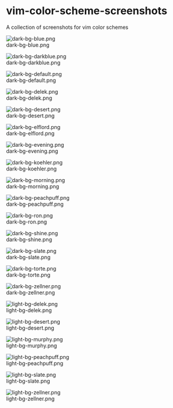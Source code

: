 # vim-color-scheme-screenshots
A collection of screenshots for vim color schemes


![dark-bg-blue.png](https://github.com/htv2012/vim-color-scheme-screenshots/blob/master/dark-bg-blue.png)  
dark-bg-blue.png

![dark-bg-darkblue.png](https://github.com/htv2012/vim-color-scheme-screenshots/blob/master/dark-bg-darkblue.png)  
dark-bg-darkblue.png

![dark-bg-default.png](https://github.com/htv2012/vim-color-scheme-screenshots/blob/master/dark-bg-default.png)  
dark-bg-default.png

![dark-bg-delek.png](https://github.com/htv2012/vim-color-scheme-screenshots/blob/master/dark-bg-delek.png)  
dark-bg-delek.png

![dark-bg-desert.png](https://github.com/htv2012/vim-color-scheme-screenshots/blob/master/dark-bg-desert.png)  
dark-bg-desert.png

![dark-bg-elflord.png](https://github.com/htv2012/vim-color-scheme-screenshots/blob/master/dark-bg-elflord.png)  
dark-bg-elflord.png

![dark-bg-evening.png](https://github.com/htv2012/vim-color-scheme-screenshots/blob/master/dark-bg-evening.png)  
dark-bg-evening.png

![dark-bg-koehler.png](https://github.com/htv2012/vim-color-scheme-screenshots/blob/master/dark-bg-koehler.png)  
dark-bg-koehler.png

![dark-bg-morning.png](https://github.com/htv2012/vim-color-scheme-screenshots/blob/master/dark-bg-morning.png)  
dark-bg-morning.png

![dark-bg-peachpuff.png](https://github.com/htv2012/vim-color-scheme-screenshots/blob/master/dark-bg-peachpuff.png)  
dark-bg-peachpuff.png

![dark-bg-ron.png](https://github.com/htv2012/vim-color-scheme-screenshots/blob/master/dark-bg-ron.png)  
dark-bg-ron.png

![dark-bg-shine.png](https://github.com/htv2012/vim-color-scheme-screenshots/blob/master/dark-bg-shine.png)  
dark-bg-shine.png

![dark-bg-slate.png](https://github.com/htv2012/vim-color-scheme-screenshots/blob/master/dark-bg-slate.png)  
dark-bg-slate.png

![dark-bg-torte.png](https://github.com/htv2012/vim-color-scheme-screenshots/blob/master/dark-bg-torte.png)  
dark-bg-torte.png

![dark-bg-zellner.png](https://github.com/htv2012/vim-color-scheme-screenshots/blob/master/dark-bg-zellner.png)  
dark-bg-zellner.png

![light-bg-delek.png](https://github.com/htv2012/vim-color-scheme-screenshots/blob/master/light-bg-delek.png)  
light-bg-delek.png

![light-bg-desert.png](https://github.com/htv2012/vim-color-scheme-screenshots/blob/master/light-bg-desert.png)  
light-bg-desert.png

![light-bg-murphy.png](https://github.com/htv2012/vim-color-scheme-screenshots/blob/master/light-bg-murphy.png)  
light-bg-murphy.png

![light-bg-peachpuff.png](https://github.com/htv2012/vim-color-scheme-screenshots/blob/master/light-bg-peachpuff.png)  
light-bg-peachpuff.png

![light-bg-slate.png](https://github.com/htv2012/vim-color-scheme-screenshots/blob/master/light-bg-slate.png)  
light-bg-slate.png

![light-bg-zellner.png](https://github.com/htv2012/vim-color-scheme-screenshots/blob/master/light-bg-zellner.png)  
light-bg-zellner.png
